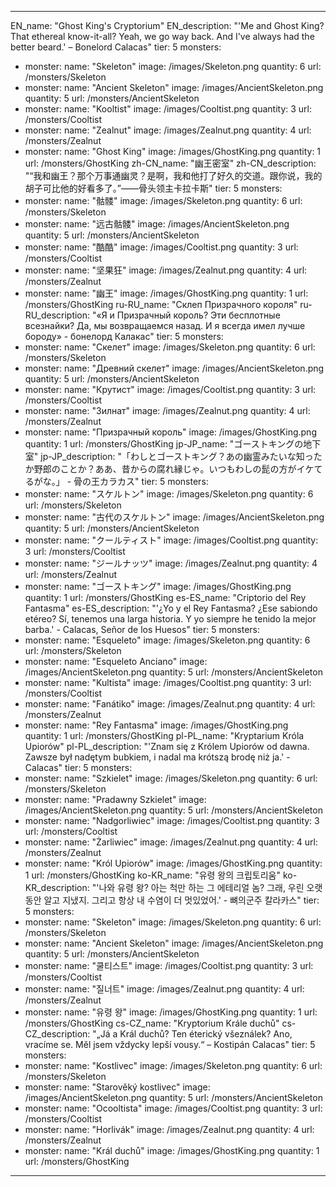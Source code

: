 ---

EN_name: "Ghost King's Cryptorium"
EN_description: "'Me and Ghost King? That ethereal know-it-all? Yeah, we go way back. And I've always had the better beard.' – Bonelord Calacas"
tier: 5
monsters:
  - monster:
    name: "Skeleton"
    image: /images/Skeleton.png
    quantity: 6
    url: /monsters/Skeleton
  - monster:
    name: "Ancient Skeleton"
    image: /images/AncientSkeleton.png
    quantity: 5
    url: /monsters/AncientSkeleton
  - monster:
    name: "Kooltist"
    image: /images/Cooltist.png
    quantity: 3
    url: /monsters/Cooltist
  - monster:
    name: "Zealnut"
    image: /images/Zealnut.png
    quantity: 4
    url: /monsters/Zealnut
  - monster:
    name: "Ghost King"
    image: /images/GhostKing.png
    quantity: 1
    url: /monsters/GhostKing
zh-CN_name: "幽王密室"
zh-CN_description: "“我和幽王？那个万事通幽灵？是啊，我和他打了好久的交道。跟你说，我的胡子可比他的好看多了。”——骨头领主卡拉卡斯"
tier: 5
monsters:
  - monster:
    name: "骷髅"
    image: /images/Skeleton.png
    quantity: 6
    url: /monsters/Skeleton
  - monster:
    name: "远古骷髅"
    image: /images/AncientSkeleton.png
    quantity: 5
    url: /monsters/AncientSkeleton
  - monster:
    name: "酷酷"
    image: /images/Cooltist.png
    quantity: 3
    url: /monsters/Cooltist
  - monster:
    name: "坚果狂"
    image: /images/Zealnut.png
    quantity: 4
    url: /monsters/Zealnut
  - monster:
    name: "幽王"
    image: /images/GhostKing.png
    quantity: 1
    url: /monsters/GhostKing
ru-RU_name: "Склеп Призрачного короля"
ru-RU_description: "«Я и Призрачный король? Эти бесплотные всезнайки? Да, мы возвращаемся назад. И я всегда имел лучше бороду» - бонелорд Калакас"
tier: 5
monsters:
  - monster:
    name: "Скелет"
    image: /images/Skeleton.png
    quantity: 6
    url: /monsters/Skeleton
  - monster:
    name: "Древний скелет"
    image: /images/AncientSkeleton.png
    quantity: 5
    url: /monsters/AncientSkeleton
  - monster:
    name: "Крутист"
    image: /images/Cooltist.png
    quantity: 3
    url: /monsters/Cooltist
  - monster:
    name: "Зилнат"
    image: /images/Zealnut.png
    quantity: 4
    url: /monsters/Zealnut
  - monster:
    name: "Призрачный король"
    image: /images/GhostKing.png
    quantity: 1
    url: /monsters/GhostKing
jp-JP_name: "ゴーストキングの地下室"
jp-JP_description: "「わしとゴーストキング？あの幽霊みたいな知ったか野郎のことか？ああ、昔からの腐れ縁じゃ。いつもわしの髭の方がイケてるがな。」 - 骨の王カラカス"
tier: 5
monsters:
  - monster:
    name: "スケルトン"
    image: /images/Skeleton.png
    quantity: 6
    url: /monsters/Skeleton
  - monster:
    name: "古代のスケルトン"
    image: /images/AncientSkeleton.png
    quantity: 5
    url: /monsters/AncientSkeleton
  - monster:
    name: "クールティスト"
    image: /images/Cooltist.png
    quantity: 3
    url: /monsters/Cooltist
  - monster:
    name: "ジールナッツ"
    image: /images/Zealnut.png
    quantity: 4
    url: /monsters/Zealnut
  - monster:
    name: "ゴーストキング"
    image: /images/GhostKing.png
    quantity: 1
    url: /monsters/GhostKing
es-ES_name: "Criptorio del Rey Fantasma"
es-ES_description: "'¿Yo y el Rey Fantasma? ¿Ese sabiondo etéreo? Sí, tenemos una larga historia. Y yo siempre he tenido la mejor barba.' - Calacas, Señor de los Huesos"
tier: 5
monsters:
  - monster:
    name: "Esqueleto"
    image: /images/Skeleton.png
    quantity: 6
    url: /monsters/Skeleton
  - monster:
    name: "Esqueleto Anciano"
    image: /images/AncientSkeleton.png
    quantity: 5
    url: /monsters/AncientSkeleton
  - monster:
    name: "Kultista"
    image: /images/Cooltist.png
    quantity: 3
    url: /monsters/Cooltist
  - monster:
    name: "Fanátiko"
    image: /images/Zealnut.png
    quantity: 4
    url: /monsters/Zealnut
  - monster:
    name: "Rey Fantasma"
    image: /images/GhostKing.png
    quantity: 1
    url: /monsters/GhostKing
pl-PL_name: "Kryptarium Króla Upiorów"
pl-PL_description: "'Znam się z Królem Upiorów od dawna. Zawsze był nadętym bubkiem, i nadal ma krótszą brodę niż ja.' - Calacas"
tier: 5
monsters:
  - monster:
    name: "Szkielet"
    image: /images/Skeleton.png
    quantity: 6
    url: /monsters/Skeleton
  - monster:
    name: "Pradawny Szkielet"
    image: /images/AncientSkeleton.png
    quantity: 5
    url: /monsters/AncientSkeleton
  - monster:
    name: "Nadgorliwiec"
    image: /images/Cooltist.png
    quantity: 3
    url: /monsters/Cooltist
  - monster:
    name: "Żarliwiec"
    image: /images/Zealnut.png
    quantity: 4
    url: /monsters/Zealnut
  - monster:
    name: "Król Upiorów"
    image: /images/GhostKing.png
    quantity: 1
    url: /monsters/GhostKing
ko-KR_name: "유령 왕의 크립토리움"
ko-KR_description: "'나와 유령 왕? 아는 척만 하는 그 에테리얼 놈? 그래, 우린 오랫동안 알고 지냈지. 그리고 항상 내 수염이 더 멋있었어.' - 뼈의군주 칼라카스"
tier: 5
monsters:
  - monster:
    name: "Skeleton"
    image: /images/Skeleton.png
    quantity: 6
    url: /monsters/Skeleton
  - monster:
    name: "Ancient Skeleton"
    image: /images/AncientSkeleton.png
    quantity: 5
    url: /monsters/AncientSkeleton
  - monster:
    name: "쿨티스트"
    image: /images/Cooltist.png
    quantity: 3
    url: /monsters/Cooltist
  - monster:
    name: "질너트"
    image: /images/Zealnut.png
    quantity: 4
    url: /monsters/Zealnut
  - monster:
    name: "유령 왕"
    image: /images/GhostKing.png
    quantity: 1
    url: /monsters/GhostKing
cs-CZ_name: "Kryptorium Krále duchů"
cs-CZ_description: "„Já a Král duchů? Ten éterický všeználek? Ano, vracíme se. Měl jsem vždycky lepší vousy.“ – Kostipán Calacas"
tier: 5
monsters:
  - monster:
    name: "Kostlivec"
    image: /images/Skeleton.png
    quantity: 6
    url: /monsters/Skeleton
  - monster:
    name: "Starověký kostlivec"
    image: /images/AncientSkeleton.png
    quantity: 5
    url: /monsters/AncientSkeleton
  - monster:
    name: "Ocooltista"
    image: /images/Cooltist.png
    quantity: 3
    url: /monsters/Cooltist
  - monster:
    name: "Horlivák"
    image: /images/Zealnut.png
    quantity: 4
    url: /monsters/Zealnut
  - monster:
    name: "Král duchů"
    image: /images/GhostKing.png
    quantity: 1
    url: /monsters/GhostKing
---